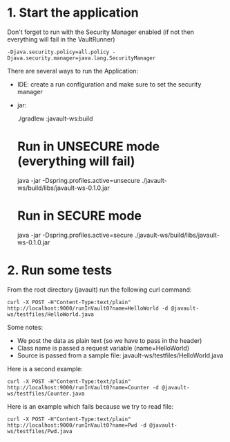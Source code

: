 # 1. Start the application

Don't forget to run with the Security Manager enabled (if not then everything will fail in the VaultRunner)

    -Djava.security.policy=all.policy -Djava.security.manager=java.lang.SecurityManager

There are several ways to run the Application:

- IDE: create a run configuration and make sure to set the security manager
- jar:

    ./gradlew :javault-ws:build
    # Run in UNSECURE mode (everything will fail)
    java -jar -Dspring.profiles.active=unsecure ./javault-ws/build/libs/javault-ws-0.1.0.jar
    # Run in SECURE mode
    java -jar -Dspring.profiles.active=secure ./javault-ws/build/libs/javault-ws-0.1.0.jar

# 2. Run some tests

From the root directory (javault) run the following curl command:

    curl -X POST -H"Content-Type:text/plain" http://localhost:9000/runInVault0?name=HelloWorld -d @javault-ws/testfiles/HelloWorld.java

Some notes:
- We post the data as plain text (so we have to pass in the header)
- Class name is passed a request variable (name=HelloWorld)
- Source is passed from a sample file: javault-ws/testfiles/HelloWorld.java

Here is a second example: 

    curl -X POST -H"Content-Type:text/plain" http://localhost:9000/runInVault0?name=Counter -d @javault-ws/testfiles/Counter.java
    
Here is an example which fails because we try to read file: 

    curl -X POST -H"Content-Type:text/plain" http://localhost:9000/runInVault0?name=Pwd -d @javault-ws/testfiles/Pwd.java
